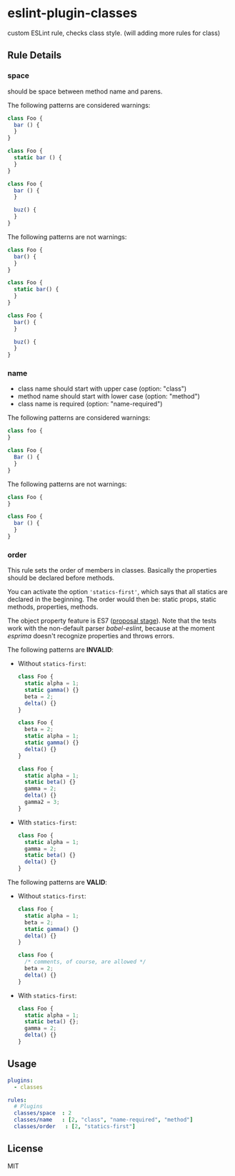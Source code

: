 # eslint-plugin-classes

custom ESLint rule, checks class style.
(will adding more rules for class)

## Rule Details

### space

should be space between method name and parens.

The following patterns are considered warnings:

```js
class Foo {
  bar () {
  }
}

class Foo {
  static bar () {
  }
}

class Foo {
  bar () {
  }

  buz() {
  }
}
```

The following patterns are not warnings:

```js
class Foo {
  bar() {
  }
}

class Foo {
  static bar() {
  }
}

class Foo {
  bar() {
  }

  buz() {
  }
}
```

### name

- class name should start with upper case (option: "class")
- method name should start with lower case (option: "method")
- class name is required (option: "name-required")

The following patterns are considered warnings:

```js
class foo {
}

class Foo {
  Bar () {
  }
}
```

The following patterns are not warnings:

```js
class Foo {
}

class Foo {
  bar () {
  }
}
```

### order

This rule sets the order of members in classes. Basically the properties should be declared before methods.

You can activate the option `'statics-first'`, which says that all statics are declared in the beginning.
The order would then be: static props, static methods, properties, methods.

The object property feature is ES7 ([proposal stage](https://gist.github.com/jeffmo/054df782c05639da2adb)).
Note that the tests work with the non-default parser *babel-eslint*, because at the moment *esprima* doesn't recognize
properties and throws errors.

The following patterns are **INVALID**:

* Without `statics-first`:
  ```js
  class Foo {
    static alpha = 1;
    static gamma() {}
    beta = 2;
    delta() {}
  }

  class Foo {
    beta = 2;
    static alpha = 1;
    static gamma() {}
    delta() {}
  }

  class Foo {
    static alpha = 1;
    static beta() {}
    gamma = 2;
    delta() {}
    gamma2 = 3;
  }
  ```
  
* With `statics-first`:
  ```js
  class Foo {
    static alpha = 1;
    gamma = 2;
    static beta() {}
    delta() {}
  }
  ```

The following patterns are **VALID**:

* Without `statics-first`:
  ```js
  class Foo {
    static alpha = 1;
    beta = 2;
    static gamma() {}
    delta() {}
  }

  class Foo {
    /* comments, of course, are allowed */
    beta = 2;
    delta() {}
  }
  ```
  
* With `statics-first`:
  ```js
  class Foo {
    static alpha = 1;
    static beta() {};
    gamma = 2;
    delta() {}
  }
  ```


## Usage

```yaml
plugins:
  - classes

rules:
  # Plugins
  classes/space  : 2
  classes/name   : [2, "class", "name-required", "method"]
  classes/order   : [2, "statics-first"]
```

## License

MIT
